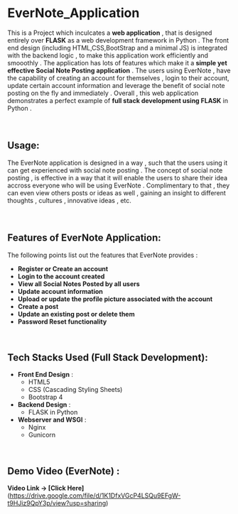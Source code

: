 # EverNote_Application
This is a Project which inculcates a **web application** , that is designed entirely over **FLASK** as a web development framework in Python . The front end design (including HTML,CSS,BootStrap and a minimal JS) is integrated with the backend logic , to make this application work efficiently and smooothly . The application has lots of features which make it a **simple yet effective Social Note Posting application** . The users using EverNote , have the capability of creating an account for themselves , login to their account, update certain account information and leverage the benefit of social note posting on the fly and immediately . Overall , this web application demonstrates a perfect example of **full stack development using FLASK** in Python . <br /><br /><br />


## Usage: 
The EverNote application is designed in a way , such that the  users using it can get experienced with social note posting . The concept of social note posting , is effective in a way that it will enable the users to share their idea accross everyone who will be using EverNote . Complimentary to that , they can even view others posts or ideas 
as well , gaining an insight to different thoughts , cultures , innovative ideas , etc. 
<br /><br /><br />

## Features of EverNote Application: 
The following points list out the features that EverNote provides : 

- **Register or Create an account** 
- **Login to the account created**
- **View all Social Notes Posted by all users**
- **Update account information**
- **Upload or update the profile picture associated with the account**
- **Create a post**
- **Update an existing post or delete them**
- **Password Reset functionality**

<br />

## Tech Stacks Used (Full Stack Development):
- **Front End Design** :
     + HTML5
     + CSS (Cascading Styling Sheets)
     + Bootstrap 4 
- **Backend Design** :
     + FLASK in Python
- **Webserver and WSGI** :
     + Nginx 
     + Gunicorn

<br />

## Demo Video (EverNote) :
**Video Link -> [Click Here]**(https://drive.google.com/file/d/1K1DfxVGcP4LSQu9EFgW-t9HJiz9QpY3p/view?usp=sharing)

